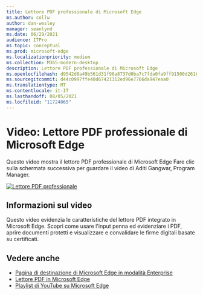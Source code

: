 ```yaml
---
title: Lettore PDF professionale di Microsoft Edge
ms.author: collw
author: dan-wesley
manager: seanlynd
ms.date: 06/29/2021
audience: ITPro
ms.topic: conceptual
ms.prod: microsoft-edge
ms.localizationpriority: medium
ms.collection: M365-modern-desktop
description: Lettore PDF professionale di Microsoft Edge
ms.openlocfilehash: d9542d8a49b561d31f96a8737d0ba7c7fda0fa9ff91500d26169c0a331445562
ms.sourcegitcommit: d44c0997ffe40d67421312ed96e7766da947eaa0
ms.translationtype: MT
ms.contentlocale: it-IT
ms.lasthandoff: 08/05/2021
ms.locfileid: "11724065"
---
```

# <a name="video-microsoft-edge-enterprise-grade-pdf-reader"></a>Video: Lettore PDF professionale di Microsoft Edge

Questo video mostra il lettore PDF professionale di Microsoft Edge Fare clic sulla schermata successiva per guardare il video di Aditi Gangwar, Program Manager.

[![Lettore PDF professionale](media/microsoft-edge-video-pdf-reader/0.png)](http://www.youtube.com/watch?v=XWAqNQ0xAcE "Enterprise grade PDF reader")

## <a name="about-the-video"></a>Informazioni sul video

Questo video evidenzia le caratteristiche del lettore PDF integrato in Microsoft Edge. Scopri come usare l'input penna ed evidenziare i PDF, aprire documenti protetti e visualizzare e convalidare le firme digitali basate su certificati.

## <a name="see-also"></a>Vedere anche

- [Pagina di destinazione di Microsoft Edge in modalità Enterprise](https://aka.ms/EdgeEnterprise)
- [Lettore PDF in Microsoft Edge](microsoft-edge-pdf.md)
- [Playlist di YouTube su Microsoft Edge](https://www.youtube.com/playlist?list=PLXtHYVsvn_b-uXh1tMeYpT-0iD8tD3tFy)
